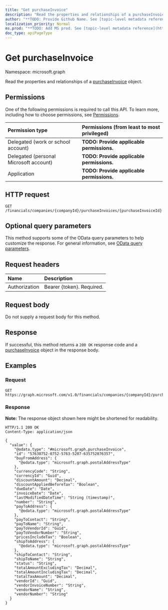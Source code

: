 ```yaml
---
title: "Get purchaseInvoice"
description: "Read the properties and relationships of a purchaseInvoice object."
author: "**TODO: Provide Github Name. See [topic-level metadata reference](https://msgo.azurewebsites.net/add/document/guidelines/metadata.html#topic-level-metadata)**"
localization_priority: Normal
ms.prod: "**TODO: Add MS prod. See [topic-level metadata reference](https://msgo.azurewebsites.net/add/document/guidelines/metadata.html#topic-level-metadata)**"
doc_type: apiPageType
---
```


# Get purchaseInvoice
Namespace: microsoft.graph



Read the properties and relationships of a [purchaseInvoice](../resources/purchaseinvoice.md) object.

## Permissions
One of the following permissions is required to call this API. To learn more, including how to choose permissions, see [Permissions](/graph/permissions-reference).

|Permission type|Permissions (from least to most privileged)|
|:---|:---|
|Delegated (work or school account)|**TODO: Provide applicable permissions.**|
|Delegated (personal Microsoft account)|**TODO: Provide applicable permissions.**|
|Application|**TODO: Provide applicable permissions.**|

## HTTP request

<!-- {
  "blockType": "ignored"
}
-->
``` http
GET /financials/companies/{companyId}/purchaseInvoices/{purchaseInvoiceId}
```

## Optional query parameters
This method supports some of the OData query parameters to help customize the response. For general information, see [OData query parameters](/graph/query-parameters).

## Request headers
|Name|Description|
|:---|:---|
|Authorization|Bearer {token}. Required.|

## Request body
Do not supply a request body for this method.

## Response

If successful, this method returns a `200 OK` response code and a [purchaseInvoice](../resources/purchaseinvoice.md) object in the response body.

## Examples

### Request
<!-- {
  "blockType": "request",
  "name": "get_purchaseinvoice"
}
-->
``` http
GET https://graph.microsoft.com/v1.0/financials/companies/{companyId}/purchaseInvoices/{purchaseInvoiceId}
```


### Response
**Note:** The response object shown here might be shortened for readability.
<!-- {
  "blockType": "response",
  "truncated": true,
  "@odata.type": "microsoft.graph.purchaseInvoice"
}
-->
``` http
HTTP/1.1 200 OK
Content-Type: application/json

{
  "value": {
    "@odata.type": "#microsoft.graph.purchaseInvoice",
    "id": "57630752-0752-5763-5207-635752076357",
    "buyFromAddress": {
      "@odata.type": "microsoft.graph.postalAddressType"
    },
    "currencyCode": "String",
    "currencyId": "Guid",
    "discountAmount": "Decimal",
    "discountAppliedBeforeTax": "Boolean",
    "dueDate": "Date",
    "invoiceDate": "Date",
    "lastModifiedDateTime": "String (timestamp)",
    "number": "String",
    "payToAddress": {
      "@odata.type": "microsoft.graph.postalAddressType"
    },
    "payToContact": "String",
    "payToName": "String",
    "payToVendorId": "Guid",
    "payToVendorNumber": "String",
    "pricesIncludeTax": "Boolean",
    "shipToAddress": {
      "@odata.type": "microsoft.graph.postalAddressType"
    },
    "shipToContact": "String",
    "shipToName": "String",
    "status": "String",
    "totalAmountExcludingTax": "Decimal",
    "totalAmountIncludingTax": "Decimal",
    "totalTaxAmount": "Decimal",
    "vendorId": "Guid",
    "vendorInvoiceNumber": "String",
    "vendorName": "String",
    "vendorNumber": "String"
  }
}
```

